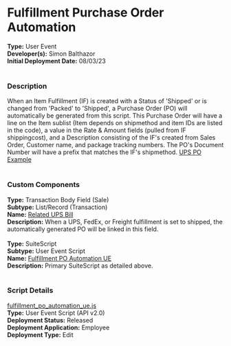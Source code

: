 # Fulfillment Purchase Order Automation
**Type:** User Event\
**Developer(s):** Simon Balthazor\
**Initial Deployment Date:** 08/03/23
<br><br>
### Description
When an Item Fulfillment (IF) is created with a Status of 'Shipped' or is changed from 'Packed' to 'Shipped', a Purchase Order (PO) will automatically be generated from this script. This Purchase Order will have a line on the Item sublist (Item depends on shipmethod and item IDs are listed in the code), a value in the Rate & Amount fields (pulled from IF shippingcost), and a Description consisting of the IF's created from Sales Order, Customer name, and package tracking numbers. The PO's Document Number will have a prefix that matches the IF's shipmethod. [UPS PO Example](https://5233917.app.netsuite.com/app/accounting/transactions/purchord.nl?id=695074)
<br><br>
### Custom Components
**Type:** Transaction Body Field (Sale)\
**Subtype:** List/Record (Transaction)\
**Name:** [Related UPS Bill](https://5233917.app.netsuite.com/app/common/custom/bodycustfield.nl?id=4795)\
**Description:** When a UPS, FedEx, or Freight fulfillment is set to shipped, the automatically generated PO will be linked in this field.
<br><br>
**Type:** SuiteScript\
**Subtype:** User Event Script\
**Name:** [Fulfillment PO Automation UE](https://5233917.app.netsuite.com/app/common/scripting/script.nl?id=1439)\
**Description:** Primary SuiteScript as detailed above.
<br><br>
### Script Details
[fulfillment_po_automation_ue.js](fulfillment_po_automation_ue.js)\
**Type:** User Event Script (API v2.0)\
**Deployment Status:** Released\
**Deployment Application:** Employee\
**Deployment Type:** Edit
